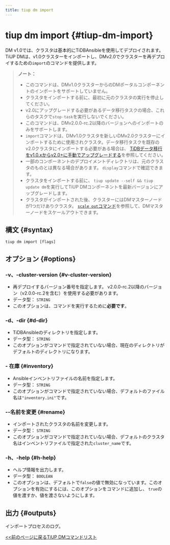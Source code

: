 ```yaml
---
title: tiup dm import
---
```


# tiup dm import {#tiup-dm-import}

DM v1.0では、クラスタは基本的にTiDBAnsibleを使用してデプロイされます。 TiUP DMは、v1.0クラスターをインポートし、DMv2.0でクラスターを再デプロイするための`import`のコマンドを提供します。

> **ノート：**
>
> -   このコマンドは、DMv1.0クラスターからのDMポータルコンポーネントのインポートをサポートしていません。
> -   クラスタをインポートする前に、最初に元のクラスタの実行を停止してください。
> -   v2.0にアップグレードする必要があるデータ移行タスクの場合、これらのタスクで`stop-task`を実行しないでください。
> -   このコマンドは、DMv2.0.0-rc.2以降のバージョンへのインポートのみをサポートします。
> -   `import`コマンドは、DMv1.0クラスタを新しいDMv2.0クラスターにインポートするために使用されクラスタ。データ移行タスクを既存のv2.0クラスタにインポートする必要がある場合は、 [TiDBデータ移行をv1.0.xからv2.0+に手動でアップグレードする](/dm/manually-upgrade-dm-1.0-to-2.0.md)を参照してください。
> -   一部のコンポーネントのデプロイメントディレクトリは、元のクラスタのものとは異なる場合があります。 `display`コマンドで確認できます。
> -   クラスタをインポートする前に、 `tiup update --self && tiup update dm`を実行してTiUP DMコンポーネントを最新バージョンにアップグレードします。
> -   クラスタがインポートされた後、クラスターにはDMマスターノードが1つだけありクラスタ。 [`scale out`コマンド](/tiup/tiup-component-dm-scale-out.md)を参照して、DMマスターノードをスケールアウトできます。

## 構文 {#syntax}

```shell
tiup dm import [flags]
```

## オプション {#options}

### -v、-cluster-version {#v-cluster-version}

-   再デプロイするバージョン番号を指定します。 v2.0.0-rc.2以降のバージョン（v2.0.0-rc.2を含む）を使用する必要があります。
-   データ型： `STRING`
-   このオプションは、コマンドを実行するために**必要です**。

### -d、-dir {#d-dir}

-   TiDBAnsibleのディレクトリを指定します。
-   データ型： `STRING`
-   このオプションがコマンドで指定されていない場合、現在のディレクトリがデフォルトのディレクトリになります。

### - 在庫 {#inventory}

-   Ansibleインベントリファイルの名前を指定します。
-   データ型： `STRING`
-   このオプションがコマンドで指定されていない場合、デフォルトのファイル名は`"inventory.ini"`です。

### --名前を変更 {#rename}

-   インポートされたクラスタの名前を変更します。
-   データ型： `STRING`
-   このオプションがコマンドで指定されていない場合、デフォルトのクラスタ名はインベントリファイルで指定された`cluster_name`です。

### -h、-help {#h-help}

-   ヘルプ情報を出力します。
-   データ型： `BOOLEAN`
-   このオプションは、デフォルトで`false`の値で無効になっています。このオプションを有効にするには、このオプションをコマンドに追加し、 `true`の値を渡すか、値を渡さないようにします。

## 出力 {#outputs}

インポートプロセスのログ。

[&lt;&lt;前のページに戻るTiUP DMコマンドリスト](/tiup/tiup-component-dm.md#command-list)
